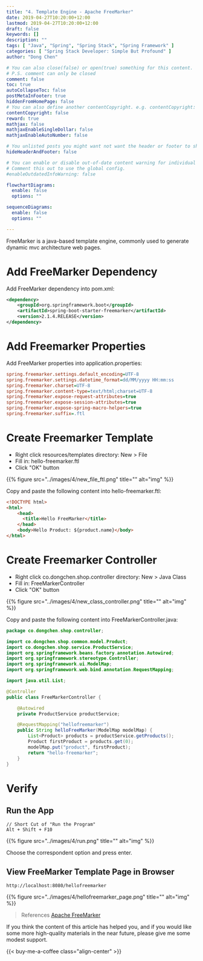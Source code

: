 ```yaml
---
title: "4. Template Engine - Apache FreeMarker"
date: 2019-04-27T10:20:00+12:00
lastmod: 2019-04-27T10:20:00+12:00
draft: false
keywords: []
description: ""
tags: [ "Java", "Spring", "Spring Stack", "Spring Framework" ]
categories: [ "Spring Stack Developer: Simple But Profound" ]
author: "Dong Chen"

# You can also close(false) or open(true) something for this content.
# P.S. comment can only be closed
comment: false
toc: true
autoCollapseToc: false
postMetaInFooter: true
hiddenFromHomePage: false
# You can also define another contentCopyright. e.g. contentCopyright: "This is another copyright."
contentCopyright: false
reward: true
mathjax: false
mathjaxEnableSingleDollar: false
mathjaxEnableAutoNumber: false

# You unlisted posts you might want not want the header or footer to show
hideHeaderAndFooter: false

# You can enable or disable out-of-date content warning for individual post.
# Comment this out to use the global config.
#enableOutdatedInfoWarning: false

flowchartDiagrams:
  enable: false
  options: ""

sequenceDiagrams: 
  enable: false
  options: ""

---
```


FreeMarker is a java-based template engine, commonly used to generate dynamic mvc architecture web pages.

<!--more-->

# Add FreeMarker Dependency

Add FreeMarker dependency into pom.xml:

```xml
<dependency>
    <groupId>org.springframework.boot</groupId>
    <artifactId>spring-boot-starter-freemarker</artifactId>
    <version>2.1.4.RELEASE</version>
</dependency>
```

# Add Freemarker Properties

Add FreeMarker properties into application.properties:

```ini
spring.freemarker.settings.default_encoding=UTF-8
spring.freemarker.settings.datetime_format=dd/MM/yyyy HH:mm:ss
spring.freemarker.charset=UTF-8
spring.freemarker.content-type=text/html;charset=UTF-8
spring.freemarker.expose-request-attributes=true
spring.freemarker.expose-session-attributes=true
spring.freemarker.expose-spring-macro-helpers=true
spring.freemarker.suffix=.ftl
```

# Create Freemarker Template

* Right click resources/templates directory: New > File
* Fill in: hello-freemarker.ftl
* Click "OK" button

{{% figure src="../images/4/new_file_ftl.png" title="" alt="img" %}}

Copy and paste the following content into hello-freemarker.ftl:

```html
<!DOCTYPE html>
<html>
    <head>
      <title>Hello FreeMarker</title>
    </head>
    <body>Hello Product: ${product.name}</body>
</html>
```

# Create Freemarker Controller

* Right click co.dongchen.shop.controller directory: New > Java Class
* Fill in: FreeMarkerController
* Click "OK" button

{{% figure src="../images/4/new_class_controller.png" title="" alt="img" %}}

Copy and paste the following content into FreeMarkerController.java:

```java
package co.dongchen.shop.controller;

import co.dongchen.shop.common.model.Product;
import co.dongchen.shop.service.ProductService;
import org.springframework.beans.factory.annotation.Autowired;
import org.springframework.stereotype.Controller;
import org.springframework.ui.ModelMap;
import org.springframework.web.bind.annotation.RequestMapping;

import java.util.List;

@Controller
public class FreeMarkerController {

    @Autowired
    private ProductService productService;

    @RequestMapping("hellofreemarker")
    public String helloFreeMarker(ModelMap modelMap) {
        List<Product> products = productService.getProducts();
        Product firstProduct = products.get(0);
        modelMap.put("product", firstProduct);
        return "hello-freemarker";
    }
}
```

# Verify

## Run the App

```Code
// Short Cut of "Run the Program"
Alt + Shift + F10
```

{{% figure src="../images/4/run.png" title="" alt="img" %}}

Choose the correspondent option and press enter.

## View FreeMarker Template Page in Browser

```http
http://localhost:8080/hellofreemarker
```

{{% figure src="../images/4/hellofreemarker_page.png" title="" alt="img" %}}

> References
> [Apache FreeMarker](https://freemarker.apache.org/)

If you think the content of this article has helped you, and if you would like some more high-quality materials in the near future, please give me some modest support.

<!-- Buy Me a Coffee Button -->
{{< buy-me-a-coffee class="align-center" >}}
